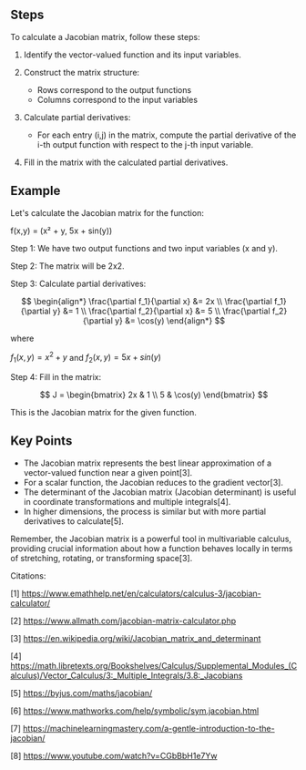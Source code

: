 ## Steps

To calculate a Jacobian matrix, follow these steps:

1. Identify the vector-valued function and its input variables.

2. Construct the matrix structure:
   - Rows correspond to the output functions
   - Columns correspond to the input variables

3. Calculate partial derivatives:
   - For each entry (i,j) in the matrix, compute the partial derivative of the i-th output function with respect to the j-th input variable.

4. Fill in the matrix with the calculated partial derivatives.

## Example

Let's calculate the Jacobian matrix for the function:

f(x,y) = (x² + y, 5x + sin(y))

Step 1: We have two output functions and two input variables (x and y).

Step 2: The matrix will be 2x2.

Step 3: Calculate partial derivatives:

$$
\begin{align*}
\frac{\partial f_1}{\partial x} &= 2x \\
\frac{\partial f_1}{\partial y} &= 1 \\
\frac{\partial f_2}{\partial x} &= 5 \\
\frac{\partial f_2}{\partial y} &= \cos(y)
\end{align*}
$$

where

$f_1(x,y) = x^2 + y$
and 
$f_2(x,y) = 5x + sin(y)$

Step 4: Fill in the matrix:

$$
J = \begin{bmatrix}
2x & 1 \\
5 & \cos(y)
\end{bmatrix}
$$

This is the Jacobian matrix for the given function.

## Key Points

- The Jacobian matrix represents the best linear approximation of a vector-valued function near a given point[3].
- For a scalar function, the Jacobian reduces to the gradient vector[3].
- The determinant of the Jacobian matrix (Jacobian determinant) is useful in coordinate transformations and multiple integrals[4].
- In higher dimensions, the process is similar but with more partial derivatives to calculate[5].

Remember, the Jacobian matrix is a powerful tool in multivariable calculus, providing crucial information about how a function behaves locally in terms of stretching, rotating, or transforming space[3].

Citations:

[1] https://www.emathhelp.net/en/calculators/calculus-3/jacobian-calculator/ 

[2] https://www.allmath.com/jacobian-matrix-calculator.php

[3] https://en.wikipedia.org/wiki/Jacobian_matrix_and_determinant

[4] https://math.libretexts.org/Bookshelves/Calculus/Supplemental_Modules_(Calculus)/Vector_Calculus/3:_Multiple_Integrals/3.8:_Jacobians

[5] https://byjus.com/maths/jacobian/

[6] https://www.mathworks.com/help/symbolic/sym.jacobian.html

[7] https://machinelearningmastery.com/a-gentle-introduction-to-the-jacobian/

[8] https://www.youtube.com/watch?v=CGbBbH1e7Yw
